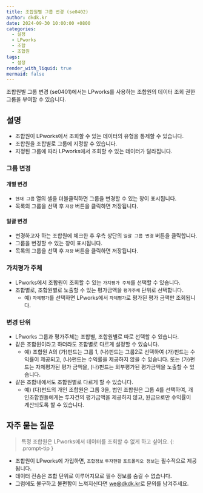 ```yaml
---
title: 조합원별 그룹 변경 (se0402)
author: dkdk.kr
date: 2024-09-30 10:00:00 +0800
categories:
  - 설정
  - LPworks
  - 조합
  - 조합원
tags:
  - 설정
render_with_liquid: true
mermaid: false
---
```

조합원별 그룹 변경 (se0401)에서는 LPworks를 사용하는 조합원의 데이터 조회 권한 그룹을 부여할 수 있습니다. 


## 설명
- 조합원이 LPworks에서 조회할 수 있는 데이터의 유형을 통제할 수 있습니다.
- 조합원을 조합별로 그룹에 지정할 수 있습니다.
- 지정된 그룹에 따라 LPworks에서 조회할 수 있는 데이터가 달라집니다. 

### 그룹 변경
#### 개별 변경
- `현재 그룹` 열의 셀을 더블클릭하면 그룹을 변경할 수 있는 창이 표시됩니다. 
- 목록의 그룹을 선택 후 `저장` 버튼을 클릭하면 저장됩니다. 
#### 일괄 변경
- 변경하고자 하는 조합원에 체크한 후 우측 상단의 `일괄 그룹 변경` 버튼을 클릭합니다.
- 그룹을 변경할 수 있는 창이 표시됩니다.
- 목록의 그룹을 선택 후 `저장` 버튼을 클릭하면 저장됩니다. 

### 가치평가 주체
- LPworks에서 조합원이 조회할 수 있는 `가치평가 주체`를 선택할 수 있습니다. 
- 조합별로, 조합원별로 노출할 수 있는 평가금액을 `평가주체` 단위로 선택합니다. 
	- 예) `자체평가`를 선택하면 LPworks에서 `자체평가`로 평가된 평가 금액만 조회됩니다. 

### 변경 단위 
- LPworks 그룹과 평가주체는 조합별, 조합원별로 따로 선택할 수 있습니다. 
- 같은 조합원이라고 하더라도 조합별로 다르게 설정할 수 있습니다.
	- 예) 조합원 A의 (가)펀드는 그룹 1, (나)펀드는 그룹2로 선택하여 (가)펀드는 수익률이 제공되고, (나)펀드는 수익률을 제공하지 않을 수 있습니다. 또는 (가)펀드는 자체평가된 평가 금액을, (나)펀드는 외부평가된 평가금액을 노출할 수 있습니다.
- 같은 조합내에서도 조합원별로 다르게 할 수 있습니다.
	- 예) (다)펀드의 개인 조합원은 그룹 3을, 법인 조합원은 그룹 4를 선택하여, 개인조합원들에게는 투자건의 평가금액을 제공하지 않고, 원금으로만 수익률이 계산되도록 할 수 있습니다. 


## 자주 묻는 질문

>특정 조합원은 LPworks에서 데이터를 조회할 수 없게 하고 싶어요.
{: .prompt-tip }
- 조합원이 LPworks에 가입하면, `조합정보` `투자현황` `포트폴리오 정보`는 필수적으로 제공됩니다.
- 데이터 전송은 조합 단위로 이루어지므로 필수 정보를 숨길 수 없습니다.
- 그럼에도 불구하고 불편함이 느껴지신다면 [we@dkdk.kr](mailto:we@dkdk.kr)로 문의를 남겨주세요.
